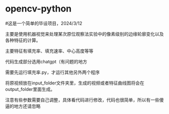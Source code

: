 # opencv-python
#这是一个简单的毕设项目，2024/3/12

主要是使用机器视觉来处理某次原位观察法实验中的像素级别的边缘轮廓变化以及各种特征的计算。

主要特征有填充率、填充速率、中心高度等等

代码生成部分选用chatgpt（有问题的地方

需要先运行填充率.py，才运行其他另外两个程序

将原视频放在input_folder文件夹里，生成的视频或者特征曲线图将会在output_folder里面生成。

注意有些参数需要自己调整，具体看代码进行修改，代码也很简单，所以有一些傻逼的地方还请忽略
